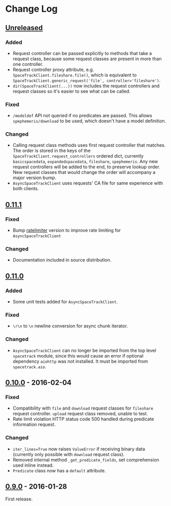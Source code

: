 # Change Log

## [Unreleased][unreleased]
### Added
- Request controller can be passed explicitly to methods that take a request
  class, because some request classes are present in more than one controller.
- Request controller proxy attribute, e.g. `SpaceTrackClient.fileshare.file()`,
  which is equivalent to
  `SpaceTrackClient.generic_request('file', controller='fileshare')`.
- `dir(SpaceTrackClient(...))` now includes the request controllers and request
  classes so it's easier to see what can be called.
### Fixed
- `/modeldef` API not queried if no predicates are passed. This allows
  `spephemeris/download` to be used, which doesn't have a model definition.
### Changed
- Calling request class methods uses first request controller that matches. The
  order is stored in the keys of the `SpaceTrackClient.request_controllers`
  ordered dict, currently `basicspacedata`, `expandedspacedata`, `fileshare`,
  `spephemeris`. Any new request controllers will be added to the end, to
  preserve lookup order. New request classes that would change the order will
  accompany a major version bump.
- `AsyncSpaceTrackClient` uses requests' CA file for same experience with both
  clients.

## [0.11.1]
### Fixed
- Bump [ratelimiter] version to improve rate limiting for
  `AsyncSpaceTrackClient`

### Changed
- Documentation included in source distribution.

[ratelimiter]: https://pypi.python.org/pypi/ratelimiter


## [0.11.0]
### Added
- Some unit tests added for `AsyncSpaceTrackClient`.

### Fixed
- `\r\n` to `\n` newline conversion for async chunk iterator.

### Changed
- `AsyncSpaceTrackClient` can no longer be imported from the top level
  `spacetrack` module, since this would cause an error if optional
  dependency `aiohttp` was not installed. It must be imported from
  `spacetrack.aio`.

## [0.10.0] - 2016-02-04
### Fixed
- Compatibility with `file` and `download` request classes for `fileshare`
  request controller. `upload` request class removed, unable to test.
- Rate limit violation HTTP status code 500 handled during predicate
  information request.

### Changed
- `iter_lines=True` now raises `ValueError` if receiving binary data (currently
  only possible with `download` request class).
- Removed internal method `_get_predicate_fields`, set comprehension used
  inline instead.
- `Predicate` class now has a `default` attribute.

## [0.9.0] - 2016-01-28

First release.

[unreleased]: https://github.com/python-astrodynamics/spacetrack/compare/0.11.1...HEAD
[0.11.1]: https://github.com/python-astrodynamics/spacetrack/compare/0.11.0...0.11.1
[0.11.0]: https://github.com/python-astrodynamics/spacetrack/compare/0.10.0...0.11.0
[0.10.0]: https://github.com/python-astrodynamics/spacetrack/compare/0.9.0...0.10.0
[0.9.0]: https://github.com/python-astrodynamics/spacetrack/compare/e5fc088a96ec1557d44931e00500cdcef8349fad...0.9.0
